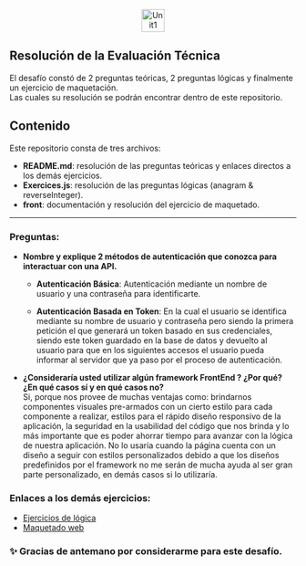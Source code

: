 <p align="center">
  <img height="40px" alt="Unit1" src="https://user-images.githubusercontent.com/82333673/166085864-03a2bece-e57f-44e8-9c68-87707ef4f05c.png"/>
</p>

## Resolución de la Evaluación Técnica  

El desafío constó de 2 preguntas teóricas, 2 preguntas lógicas y finalmente un ejercicio de maquetación.  
Las cuales su resolución se podrán encontrar dentro de este repositorio.

## Contenido

Este repositorio consta de tres archivos:
  - **README.md**: resolución de las preguntas teóricas y enlaces directos a los demás ejercicios.
  - **Exercices.js**: resolución de las preguntas lógicas (anagram & reverseInteger).
  - **front**: documentación y resolución del ejercicio de maquetado.

---

### Preguntas:

  - **Nombre y explique 2 métodos de autenticación que conozca para interactuar con una API.**
    - **Autenticación Básica**:
       Autenticación mediante un nombre de usuario y una contraseña para identificarte.

    - **Autenticación Basada en Token**:
       En la cual el usuario se identifica mediante su nombre de usuario y contraseña pero siendo la primera petición el que generará un token basado en sus credenciales, siendo este token guardado en la base de datos y devuelto al usuario para que en los siguientes accesos el usuario pueda informar al servidor que ya paso por el proceso de autenticación.
        
  - **¿Consideraría usted utilizar algún framework FrontEnd ? ¿Por qué? ¿En qué casos sí y en qué casos no?**   
    Si, porque nos provee de muchas ventajas como: brindarnos componentes visuales pre-armados con un cierto estilo para cada componente a realizar, estilos para el rápido diseño responsivo de la aplicación, la seguridad en la usabilidad del código que nos brinda y lo más importante que es poder ahorrar tiempo para avanzar con la lógica de nuestra aplicación. No lo usaría cuando la página cuenta con un diseño a seguir con estilos personalizados debido a que los diseños predefinidos por el framework no me serán de mucha ayuda al ser gran parte personalizado, en demás casos si lo utilizaría.

### Enlaces a los demás ejercicios:
  - [Ejercicios de lógica](https://github.com/GianmarcoVc/Tech-Eval-Unit1-Frontend/blob/master/exercises.js)
  - [Maquetado web](https://github.com/GianmarcoVc/Tech-Eval-Unit1-Frontend/blob/master/front)
  
### ✨ Gracias de antemano por considerarme para este desafío.
